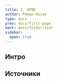 ```yaml
---
title: 2. XPBD
author: Роман Козак
type: docs
prev: docs/first-page
next: docs/folder/leaf
sidebar:
  open: true
---
```



## Интро



## Источники

